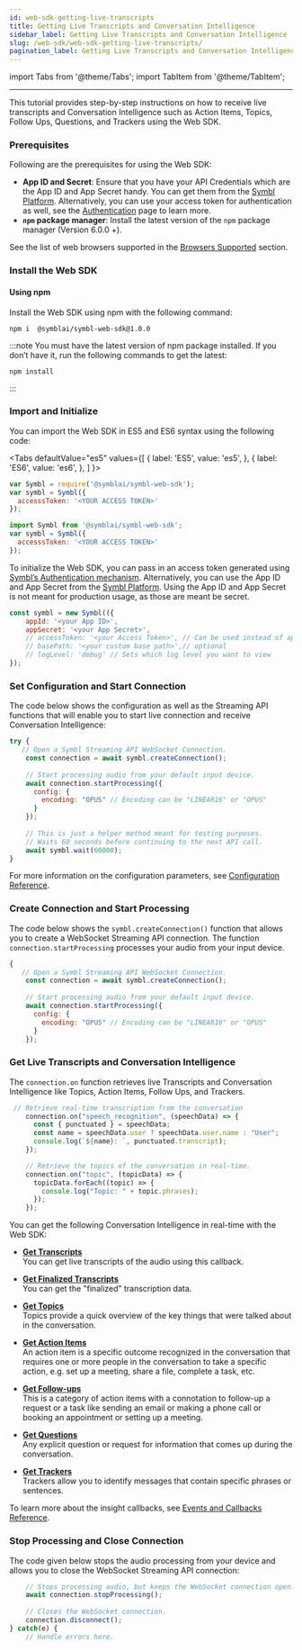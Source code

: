 ```yaml
---
id: web-sdk-getting-live-transcripts
title: Getting Live Transcripts and Conversation Intelligence 
sidebar_label: Getting Live Transcripts and Conversation Intelligence 
slug: /web-sdk/web-sdk-getting-live-transcripts/
pagination_label: Getting Live Transcripts and Conversation Intelligence 
---
```

import Tabs from '@theme/Tabs';
import TabItem from '@theme/TabItem';

---

This tutorial provides step-by-step instructions on how to receive live transcripts and Conversation Intelligence such as Action Items, Topics, Follow Ups, Questions, and Trackers using the Web SDK. 

### Prerequisites 

Following are the prerequisites for using the Web SDK:

- **App ID and Secret**: Ensure that you have your API Credentials which are the App ID and App Secret handy. You can get them from the [Symbl Platform](https://platform.symbl.ai/#/login). Alternatively, you can use your access token for authentication as well, see the [Authentication](https://docs.symbl.ai/docs/developer-tools/authentication/) page to learn more.
- **`npm` package manager**: Install the latest version of the `npm` package manager (Version 6.0.0 +).

See the list of web browsers supported in the [Browsers Supported](/docs/web-sdk/overview/#supported-browsers) section. 

### Install the Web SDK
#### Using npm 

Install the Web SDK using npm with the following command:

```shell 
npm i  @symblai/symbl-web-sdk@1.0.0
```
:::note
You must have the latest version of npm package installed. If you don’t have it, run the following commands to get the latest: 
```shell
npm install
```
:::

### Import and Initialize 
You can import the Web SDK in ES5 and ES6 syntax using the following code:

<Tabs
  defaultValue="es5"
  values={[
    { label: 'ES5', value: 'es5', },
    { label: 'ES6', value: 'es6', },
  ]
}>

<TabItem value="es5">

```js
var Symbl = require('@symblai/symbl-web-sdk');
var symbl = Symbl({
  accesssToken: '<YOUR ACCESS TOKEN>'
});
```

 </TabItem>

<TabItem value="es6">

```js
import Symbl from '@symblai/symbl-web-sdk';
var symbl = Symbl({
  accesssToken: '<YOUR ACCESS TOKEN>'
});
```
</TabItem>
</Tabs>

To initialize the Web SDK, you can pass in an access token generated using [Symbl’s Authentication mechanism](https://docs.symbl.ai/docs/developer-tools/authentication/). Alternatively, you can use the App ID and App Secret from the [Symbl Platform](https://platform.symbl.ai). Using the App ID and App Secret is not meant for production usage, as those are meant be secret.

```js
const symbl = new Symbl(({
    appId: '<your App ID>',
    appSecret: '<your App Secret>',
    // accessToken: '<your Access Token>', // Can be used instead of appId and appSecret
    // basePath: '<your custom base path>',// optional
    // logLevel: 'debug' // Sets which log level you want to view
});
```
### Set Configuration and Start Connection
The code below shows the configuration as well as the Streaming API functions that will enable you to start live connection and receive Conversation Intelligence: 

```js
try {
   // Open a Symbl Streaming API WebSocket Connection.
    const connection = await symbl.createConnection();
    
    // Start processing audio from your default input device.
    await connection.startProcessing({
      config: {
        encoding: "OPUS" // Encoding can be "LINEAR16" or "OPUS"
      }
    });
    
    // This is just a helper method meant for testing purposes.
    // Waits 60 seconds before continuing to the next API call.
    await symbl.wait(60000);
}
```
For more information on the configuration parameters, see [Configuration Reference](/docs/web-sdk/web-sdk-reference/configuration-reference/).

### Create Connection and Start Processing
The code below shows the `symbl.createConnection()` function that allows you to create a WebSocket Streaming API connection. The function `connection.startProcessing` processes your audio from your input device. 

```js
{
   // Open a Symbl Streaming API WebSocket Connection.
    const connection = await symbl.createConnection();
    
    // Start processing audio from your default input device.
    await connection.startProcessing({
      config: {
        encoding: "OPUS" // Encoding can be "LINEAR16" or "OPUS"
      }
    });
```
 

### Get Live Transcripts and Conversation Intelligence 
The `connection.on` function retrieves live Transcripts and Conversation Intelligence like Topics, Action Items, Follow Ups, and Trackers. 

```js
 // Retrieve real-time transcription from the conversation
    connection.on("speech_recognition", (speechData) => {
      const { punctuated } = speechData;
      const name = speechData.user ? speechData.user.name : "User";
      console.log(`${name}: `, punctuated.transcript);
    });

    // Retrieve the topics of the conversation in real-time.
    connection.on("topic", (topicData) => {
      topicData.forEach((topic) => {
        console.log("Topic: " + topic.phrases);
      });
    });
  ```

You can get the following Conversation Intelligence in real-time with the Web SDK:

- **[Get Transcripts](/docs/web-sdk/web-sdk-reference/events-and-callbacks/#speech-recognition-object)**<br />
You can get live transcripts of the audio using this callback. 

- **[Get Finalized Transcripts](/docs/web-sdk/web-sdk-reference/events-and-callbacks/#message-response-object)**<br />
You can get the "finalized" transcription data.

- **[Get Topics](/docs/web-sdk/web-sdk-reference/events-and-callbacks/#topic-response-object)**<br />
Topics provide a quick overview of the key things that were talked about in the conversation.

- **[Get Action Items](/docs/web-sdk/web-sdk-reference/events-and-callbacks/#action-item-response-object)**<br />
An action item is a specific outcome recognized in the conversation that requires one or more people in the conversation to take a specific action, e.g. set up a meeting, share a file, complete a task, etc.

- **[Get Follow-ups](/docs/web-sdk/web-sdk-reference/events-and-callbacks/#follow-up-response-object)**<br />
This is a category of action items with a connotation to follow-up a request or a task like sending an email or making a phone call or booking an appointment or setting up a meeting.

- **[Get Questions](/docs/web-sdk/web-sdk-reference/events-and-callbacks/#question-response-object)**<br />
Any explicit question or request for information that comes up during the conversation. 

- **[Get Trackers](/docs/web-sdk/web-sdk-reference/events-and-callbacks/#tracker-response-object)**<br />
Trackers allow you to identify messages that contain specific phrases or sentences. 

To learn more about the insight callbacks, see [Events and Callbacks Reference](docs/web-sdk/web-sdk-reference/events-and-callbacks/). 

### Stop Processing and Close Connection
The code given below stops the audio processing from your device and allows you to close the WebSocket Streaming API connection:

```js
    // Stops processing audio, but keeps the WebSocket connection open.
    await connection.stopProcessing();
    
    // Closes the WebSocket connection.
    connection.disconnect();
} catch(e) {
    // Handle errors here.
```

